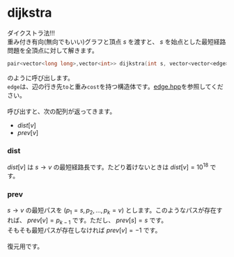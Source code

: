 # dijkstra
ダイクストラ法!!!\
重み付き有向(無向でもいい)グラフと頂点 $s$ を渡すと、 $s$ を始点とした最短経路問題を全頂点に対して解きます。
```cpp
pair<vector<long long>,vector<int>> dijkstra(int s, vector<vector<edge>> g)
```
のように呼び出します。\
`edge`は、辺の行き先`to`と重み`cost`を持つ構造体です。[edge.hpp](https://github.com/AC2-K/Library-CPP/blob/main/GraphAlgorithm/edge.hpp)を参照してください。
\
\
呼び出すと、次の配列が返ってきます。
- $dist[v]$
- $prev[v]$
### dist
$dist[v]$ は $s\to v$ の最短経路長です。たどり着けないときは $dist[v]=10^{18}$ です。
### prev
$s\to v$ の最短パスを $(p_1=s,p_2,\dots,p_k=v)$ とします。このようなパスが存在すれば、 $prev[v]=p_{k-1}$ です。ただし、 $prev[s]=s$ です。\
そもそも最短パスが存在しなければ $prev[v]=-1$ です。
\
\
復元用です。